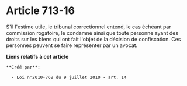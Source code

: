 # Article 713-16

S'il l'estime utile, le tribunal correctionnel entend, le cas échéant par commission rogatoire, le condamné ainsi que toute
personne ayant des droits sur les biens qui ont fait l'objet de la décision de confiscation. Ces personnes peuvent se faire
représenter par un avocat.

**Liens relatifs à cet article**

	**Créé par**:

	  - Loi n°2010-768 du 9 juillet 2010 - art. 14

